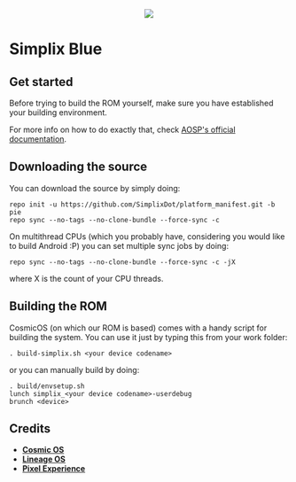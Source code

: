 <div style="text-align:center"><img src="https://img.xda-cdn.com/7o7Id5HtrJgXhi02dSc38NpUZr0=/https%3A%2F%2Fi.imgur.com%2FMy52Bu0.png"></div>

Simplix Blue
============

Get started
-----------

Before trying to build the ROM yourself, make sure you have established your building environment.

For more info on how to do exactly that, check [AOSP's official documentation](https://source.android.com/setup/build/initializing).

Downloading the source
----------------------

You can download the source by simply doing:

    repo init -u https://github.com/SimplixDot/platform_manifest.git -b pie
    repo sync --no-tags --no-clone-bundle --force-sync -c
    
On multithread CPUs (which you probably have, considering you would like to build Android :P) you can set multiple sync jobs by doing:

    repo sync --no-tags --no-clone-bundle --force-sync -c -jX

where X is the count of your CPU threads.

Building the ROM
----------------

CosmicOS (on which our ROM is based) comes with a handy script for building the system. You can use it just by typing this from your work folder:

    . build-simplix.sh <your device codename>
    
or you can manually build by doing:

    . build/envsetup.sh
    lunch simplix_<your device codename>-userdebug
    brunch <device>
    
Credits
-------
 * [**Cosmic OS**](https://github.com/Cosmic-OS)
 * [**Lineage OS**](https://github.com/LineageOS)
 * [**Pixel Experience**](https://github.com/PixelExperience)
 
 
